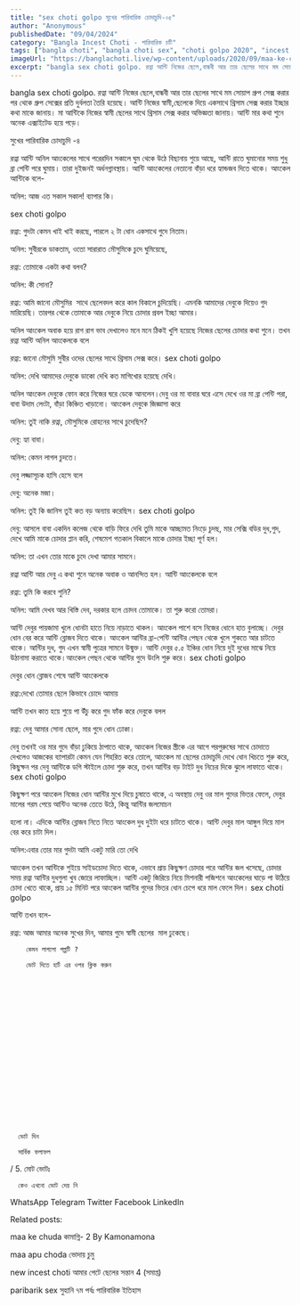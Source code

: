 ```yaml
---
title: "sex choti golpo সুখের পারিবারিক চোদাচুদি-০৫"
author: "Anonymous"
publishedDate: "09/04/2024"
category: "Bangla Incest Choti - পারিবারিক চটি"
tags: ["bangla choti", "bangla choti sex", "choti golpo 2020", "incest choti", "incest choti golpo", "Maa Chhele", "maa choda golpo", "maa ke chuda", "বাবা-মা-ছেলে", "মা-ছেলে", "স্বামী-স্ত্রী"]
imageUrl: "https://banglachoti.live/wp-content/uploads/2020/09/maa-ke-chuda-golpo-150x150.jpg"
excerpt: "bangla sex choti golpo. রত্না আন্টি নিজের ছেলে,বান্ধবী আর তার ছেলের সাথে মম সোয়াপ গ্রুপ সেক্স করার পর থেকে গ্রুপ সেক্সের প্রতি দুর্বলতা তৈরি হয়েছে। আন্টি নিজের স্বামী,ছেলেকে দিয়ে একসাথে থ্রিসাম সেক্স..."
---
```


bangla sex choti golpo. রত্না আন্টি নিজের ছেলে,বান্ধবী আর তার ছেলের সাথে মম সোয়াপ গ্রুপ সেক্স করার পর থেকে গ্রুপ সেক্সের প্রতি দুর্বলতা তৈরি হয়েছে। আন্টি নিজের স্বামী,ছেলেকে দিয়ে একসাথে থ্রিসাম সেক্স করার ইচ্ছার কথা মাকে জানায়। মা আন্টিকে নিজের স্বামী ছেলের সাথে থ্রিসাম সেক্স করার অভিজ্ঞতা জানায়। আন্টি মার কথা শুনে অনেক এক্সাইটেড হয়ে পড়ে। 


সুখের পারিবারিক চোদাচুদি -৪




রত্না আন্টি অনিল আংকেলের সাথে পরেরদিন সকালে ঘুম থেকে উঠে বিছানায় শুয়ে আছে, আন্টি রাতে ঘুমানোর সময় শুধু ব্রা পেন্টি পরে ঘুমায়। তারা দুইজনই অর্ধনগ্নাবস্থায়। আন্টি আংকেলের নেতানো বাঁড়া ধরে হ্যান্ডজব দিতে থাকে। আংকেল আন্টিকে বলে- 


অনিল: আজ এত সকাল সকাল! ব্যাপার কি।


sex choti golpo


রত্না: গুদটা কেমন খাই খাই করছে, পারলে ২ টা ধোন একসাথে গুদে নিতাম।












অনিল: সুবীরকে ডাকতাম, ওতো সারারাত মৌসুমিকে চুদে ঘুমিয়েছে, 


রত্না: তোমাকে একটা কথা বলব?


অনিল: কী সোনা?


রত্না: আমি জানো মৌসুমির  সাথে ছেলেবদল করে কাল বিকালে চুদিয়েছি। এমনকি আমাদের দেবুকে দিয়েও গুদ মারিয়েছি। তারপর থেকে তোমাকে আর দেবুকে নিয়ে চোদার প্রবল ইচ্ছা আমার।




অনিল আংকেল অবাক হয়ে রাগ রাগ ভাব দেখালেও মনে মনে ঠিকই খুশি হয়েছে নিজের ছেলের চোদার কথা শুনে। তখন রত্না আন্টি অনিল আংকেলকে বলে


রত্না: জানো মৌসুমি সুবীর ওদের ছেলের সাথে থ্রিসাম সেক্স করে। sex choti golpo




অনিল: দেখি আমাদের দেবুকে ডাকো দেখি কত মাগিখোর হয়েছে দেখি।


অনিল আংকেল দেবুকে ফোন করে নিজের ঘরে ডেকে আনলেন।দেবু ওর মা বাবার ঘরে এসে দেখে ওর মা ব্রা পেন্টি পরা, বাবা উদাম লেংটা, বাঁড়া কিঞ্চিত খাড়ানো। আংকেল দেবুকে জিজ্ঞাসা করে


অনিল: তুই নাকি রত্না, মৌসুমিকে রোহনের সাথে চুদেছিস?


দেবু: হ্যা বাবা।


অনিল: কেমন লাগল চুদতে।


দেবু লজ্জাসূচক হাসি হেসে বলে


দেবু: অনেক মজা।


অনিল: তুই কি জানিস তুই কত বড় অন্যায় করেছিস। sex choti golpo




দেবু: আসলে বাবা একদিন কলেজ থেকে বাড়ি ফিরে দেখি তুমি মাকে আচ্ছামত নিংড়ে চুদছ, মার সেক্সি বডির দুধ,গুদ, দেখে আমি মাকে চোদার প্লান করি, শেষমেশ গতকাল বিকালে মাকে চোদার ইচ্ছা পূর্ণ হল।


অনিল: তা এখন তোর মাকে চুদে দেখা আমার সামনে।


রত্না আন্টি আর দেবু এ কথা শুনে অনেক অবাক ও আনন্দিত হল। আন্টি আংকেলকে বলে


রত্না: তুমি কি করবে শুনি?


অনিল: আমি দেখব আর খিস্তি দেব, দরকার হলে চোদব তোমাকে। তা শুরু করো তোমরা। 




আন্টি দেবুর পায়জামা খুলে ধোনটা হাতে নিয়ে নাড়াতে থাকল। আংকেল পাশে বসে নিজের ধোনে হাত বুলাচ্ছে। দেবুর ধোন বের করে আন্টি ব্লোজব দিতে থাকে। আংকেল আন্টির ব্রা-পেন্টি আন্টির পেছন থেকে খুলে শুকতে আর চাটতে থাকে। আন্টির দুধ, গুদ এখন স্বামী পুত্রের সামনে উন্মুক্ত। আন্টি দেবুর ৫.৫ ইঞ্চির ধোন নিয়ে দুই দুধের মাঝে নিয়ে উঠানামা করাতে থাকে।আংকেল পেছন থেকে আন্টির গুদে উংলি শুরু করে। sex choti golpo




দেবুর ধোন ব্লোজব শেষে আন্টি আংকেলকে 


রত্না:দেখো তোমার ছেলে কিভাবে চোদে আমায়




আন্টি তখন কাত হয়ে শুয়ে পা উঁচু করে গুদ ফাঁক করে দেবুকে বলল


রত্না: দেবু আমার সোনা ছেলে, মার গুদে ধোন ঢোকা।


দেবু তখনই ওর মার গুদে বাঁড়া ঢুকিয়ে ঠাপাতে থাকে, আংকেল নিজের স্ত্রীকে এর আগে পরপুরুষের সাথে চোদাতে দেখলেও আজকের ব্যাপারটা কেমন যেন শিহরিত করে তোলে, আংকেল মা ছেলের চোদাচুদি দেখে ধোন খিচতে শুরু করে, কিছুক্ষন পর দেবু আন্টিকে ডগি স্টাইলে চোদা শুরু করে, তখন আন্টির বড় টাইট দুধ নিচের দিকে ঝুলে লাফাতে থাকে। sex choti golpo




কিছুক্ষণ পরে আংকেল নিজের ধোন আন্টির মুখে দিয়ে চুষাতে থাকে, এ অবস্থায় দেবু ওর মাল গুদের ভিতর ফেলে, দেবুর মালের গরম পেয়ে আন্টিও অনেক তেতে উঠে, কিন্তু আন্টির জলমোচন


হলো না। এদিকে আন্টির ব্লোজব নিতে নিতে আংকেল দুধ দুইটা ধরে চাটতে থাকে। আন্টি দেবুর মাল আঙ্গুল দিয়ে মাল বের করে চাটা দিল।


অনিল:এবার তোর মার গুদটা আমি একটু মারি তো দেখি




আংকেল তখন আন্টিকে শুইয়ে সাইডচোদা দিতে থাকে, এভাবে প্রায় কিছুক্ষণ চোদার পরে আন্টির জল খসেছে, চোদার সময় রত্না আন্টির দুধগুলা খুব জোরে লাফাচ্ছিল। আন্টি একটু জিরিয়ে নিয়ে মিশনারী পজিশনে আংকেলের ঘাড়ে পা উঠিয়ে চোদা খেতে থাকে, প্রায় ১৫ মিনিট পরে আংকেল আন্টির গুদের ভিতর ধোন চেপে ধরে মাল ফেলে দিল। sex choti golpo




আন্টি তখন বলে-


রত্না: আজ আমার অনেক সুখের দিন, আমার গুদে স্বামী ছেলের  মাল ঢুকেছে। 


 
 
 
        কেমন লাগলো গল্পটি ?      
 
        ভোট দিতে হার্ট এর ওপর ক্লিক করুন      
 
 
 
 
 
 
 
 
 
 
 
 
 
 
 
 
 
 
 
 
 
      ভোট দিন    
 
      সার্বিক ফলাফল 
 / 5. মোট ভোটঃ 
 
 
      কেও এখনো ভোট দেয় নি    
 
 
 
 
WhatsApp
Telegram
Twitter
Facebook
LinkedIn




Related posts:






maa ke chuda কামাগ্নি- 2 By Kamonamona




maa apu choda ভোদায় চুমু




new incest choti আমার পেটে ছেলের সন্তান 4 (সমাপ্ত)




paribarik sex সুহানি ৭ম পর্বঃ পারিবারিক ইতিহাস
